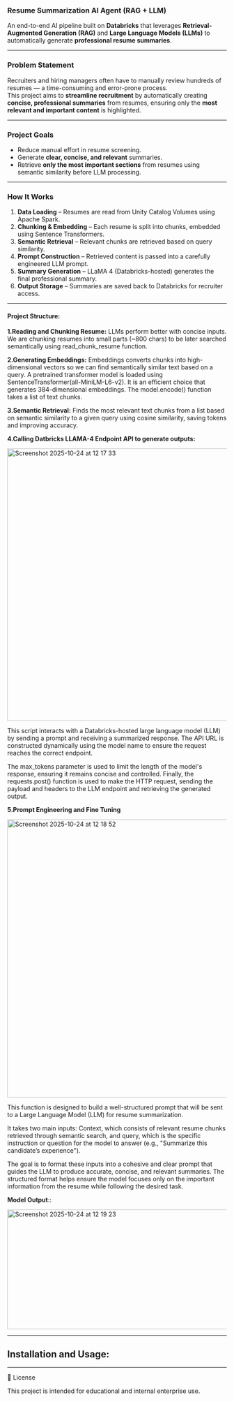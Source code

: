 ### Resume Summarization AI Agent (RAG + LLM)

An end-to-end AI pipeline built on **Databricks** that leverages **Retrieval-Augmented Generation (RAG)** and **Large Language Models (LLMs)** to automatically generate **professional resume summaries**.

---

###  Problem Statement
Recruiters and hiring managers often have to manually review hundreds of resumes — a time-consuming and error-prone process.  
This project aims to **streamline recruitment** by automatically creating **concise, professional summaries** from resumes, ensuring only the **most relevant and important content** is highlighted.

---

###  Project Goals
- Reduce manual effort in resume screening.
- Generate **clear, concise, and relevant** summaries.
- Retrieve **only the most important sections** from resumes using semantic similarity before LLM processing.

---

### How It Works
1. **Data Loading** – Resumes are read from Unity Catalog Volumes using Apache Spark.
2. **Chunking & Embedding** – Each resume is split into chunks, embedded using Sentence Transformers.
3. **Semantic Retrieval** – Relevant chunks are retrieved based on query similarity.
4. **Prompt Construction** – Retrieved content is passed into a carefully engineered LLM prompt.
5. **Summary Generation** – LLaMA 4 (Databricks-hosted) generates the final professional summary.
6. **Output Storage** – Summaries are saved back to Databricks for recruiter access.
 
---

#### Project Structure:

**1.Reading and Chunking Resume:**
LLMs perform better with concise inputs. We are chunking resumes into small parts (~800 chars) to be later searched semantically using read_chunk_resume function.

**2.Generating Embeddings:**
Embeddings converts chunks into high-dimensional vectors so we can find semantically similar text based on a query.
A pretrained transformer model is loaded using SentenceTransformer(all-MiniLM-L6-v2). It is an efficient choice that generates 384-dimensional embeddings. The model.encode() function takes a list of text chunks.

**3.Semantic Retrieval:**
Finds the most relevant text chunks from a list based on semantic similarity to a given query using cosine similarity, saving tokens and improving accuracy.

**4.Calling Datbricks LLAMA-4 Endpoint API to generate outputs:**

<img width="770" height="624" alt="Screenshot 2025-10-24 at 12 17 33" src="https://github.com/user-attachments/assets/82a6dd28-e614-428a-95ce-779080977638" />

This script interacts with a Databricks-hosted large language model (LLM) by sending a prompt and receiving a summarized response. The API URL is constructed dynamically using the model name to ensure the request reaches the correct endpoint.

The max_tokens parameter is used to limit the length of the model's response, ensuring it remains concise and controlled. Finally, the requests.post() function is used to make the HTTP request, sending the payload and headers to the LLM endpoint and retrieving the generated output.

**5.Prompt Engineering and Fine Tuning**

<img width="784" height="637" alt="Screenshot 2025-10-24 at 12 18 52" src="https://github.com/user-attachments/assets/da7cca00-c37a-46e3-8dfb-39923c0558ec" />

This function is designed to build a well-structured prompt that will be sent to a Large Language Model (LLM) for resume summarization.

It takes two main inputs: Context, which consists of relevant resume chunks retrieved through semantic search, and query, which is the specific instruction or question for the model to answer (e.g., "Summarize this candidate’s experience").

The goal is to format these inputs into a cohesive and clear prompt that guides the LLM to produce accurate, concise, and relevant summaries. The structured format helps ensure the model focuses only on the important information from the resume while following the desired task.

**Model Output**::

<img width="793" height="274" alt="Screenshot 2025-10-24 at 12 19 23" src="https://github.com/user-attachments/assets/368d9023-024c-4c05-83d8-c928ebca5138" />

---

## Installation and Usage:


---

📜 License

This project is intended for educational and internal enterprise use.
